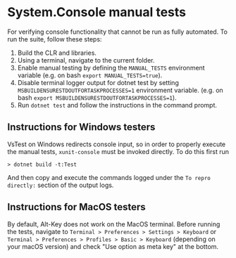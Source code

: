 # System.Console manual tests

For verifying console functionality that cannot be run as fully automated.
To run the suite, follow these steps:

1. Build the CLR and libraries.
2. Using a terminal, navigate to the current folder.
3. Enable manual testing by defining the `MANUAL_TESTS` environment variable (e.g. on bash `export MANUAL_TESTS=true`).
4. Disable terminal logger output for dotnet test by setting `MSBUILDENSURESTDOUTFORTASKPROCESSES=1` environment variable. (e.g. on bash `export MSBUILDENSURESTDOUTFORTASKPROCESSES=1`).
5. Run `dotnet test` and follow the instructions in the command prompt.

## Instructions for Windows testers

VsTest on Windows redirects console input, so in order to properly execute the manual tests,
`xunit-console` must be invoked directly. To do this first run

```
> dotnet build -t:Test
```

And then copy and execute the commands logged under the `To repro directly:` section of the output logs.

## Instructions for MacOS testers

By default, Alt-Key does not work on the MacOS terminal.
Before running the tests, navigate to `Terminal > Preferences > Settings > Keyboard` or `Terminal > Preferences > Profiles > Basic > Keyboard` (depending on your macOS version) and check "Use option as meta key" at the bottom.

